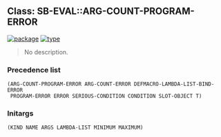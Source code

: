 ## Class: SB-EVAL::ARG-COUNT-PROGRAM-ERROR
[![package](https://img.shields.io/badge/Package-SB--EVAL-5f9ea0.svg?style=social&colorA=999999)](../) [![type](https://img.shields.io/badge/Type-Class-5f9ea0.svg?style=social&colorA=999999)](../#class) 

> No description.

### Precedence list
```
(ARG-COUNT-PROGRAM-ERROR ARG-COUNT-ERROR DEFMACRO-LAMBDA-LIST-BIND-ERROR
 PROGRAM-ERROR ERROR SERIOUS-CONDITION CONDITION SLOT-OBJECT T)
```
### Initargs
```
(KIND NAME ARGS LAMBDA-LIST MINIMUM MAXIMUM)
```

